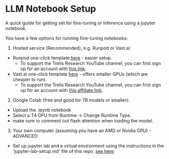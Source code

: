 # LLM Notebook Setup

A quick guide for getting set for fine-tuning or inference using a jupyter notebook.

You have a few options for running fine-tuning notebooks:
1. Hosted service (Recommended), e.g. Runpod or Vast.ai:
- Runpod one-click template [here](https://runpod.io/gsc?template=ifyqsvjlzj&ref=jmfkcdio) - easier setup.
    - To support the Trelis Research YouTube channel, you can first sign up for an account with [this link](https://runpod.io?ref=jmfkcdio).
- Vast.ai one-click template [here](https://cloud.vast.ai/?ref_id=98762&creator_id=98762&name=Fine-tuning%20Notebook%20by%20Trelis%20-%20Cuda%2012.1) - offers smaller GPUs (which are cheaper to run).
    - To support the Trelis Research YouTube channel, you can first sign up for an account with [this affiliate link](https://cloud.vast.ai/?ref_id=98762).
2. Google Colab (free and good for 7B models or smaller):
- Upload the .ipynb notebook
- Select a T4 GPU from Runtime -> Change Runtime Type.
- make sure to comment out flash attention when loading the model.
3. Your own computer (assuming you have an AMD or Nvidia GPU) - ADVANCED:
- Set up jupyter lab and a virtual environment using the instructions in the 'jupyter-lab-setup.md' file of this repo. [see here](https://github.com/TrelisResearch/install-guides/blob/main/jupyter-lab-setup.md).
